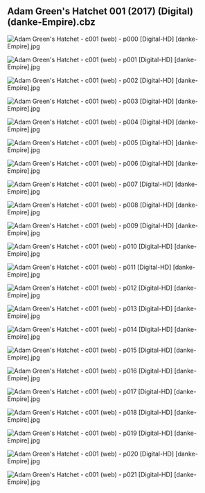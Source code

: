 ## Adam Green's Hatchet 001 (2017) (Digital) (danke-Empire).cbz

![Adam Green's Hatchet - c001 (web) - p000 [Digital-HD] [danke-Empire].jpg](https://wx1.sinaimg.cn/large/6a9fdecagy1fo5gfzerwhj21je2cw7wj.jpg)

![Adam Green's Hatchet - c001 (web) - p001 [Digital-HD] [danke-Empire].jpg](https://wx1.sinaimg.cn/large/6a9fdecagy1fo5gg6j1uej21j32cwu0x.jpg)

![Adam Green's Hatchet - c001 (web) - p002 [Digital-HD] [danke-Empire].jpg](https://wx1.sinaimg.cn/large/6a9fdecagy1fo5gggzkqxj21j92cwhdv.jpg)

![Adam Green's Hatchet - c001 (web) - p003 [Digital-HD] [danke-Empire].jpg](https://wx1.sinaimg.cn/large/6a9fdecagy1fo5ggp9zf4j21j92cwnpe.jpg)

![Adam Green's Hatchet - c001 (web) - p004 [Digital-HD] [danke-Empire].jpg](https://wx1.sinaimg.cn/large/6a9fdecagy1fo5ggzagx8j21j92cwnpe.jpg)

![Adam Green's Hatchet - c001 (web) - p005 [Digital-HD] [danke-Empire].jpg](https://wx1.sinaimg.cn/large/6a9fdecagy1fo5gh5gpifj21j92cwkjm.jpg)

![Adam Green's Hatchet - c001 (web) - p006 [Digital-HD] [danke-Empire].jpg](https://wx1.sinaimg.cn/large/6a9fdecagy1fo5ghf6cgcj21j92cwu0y.jpg)

![Adam Green's Hatchet - c001 (web) - p007 [Digital-HD] [danke-Empire].jpg](https://wx1.sinaimg.cn/large/6a9fdecagy1fo5ghsxi8jj21j92cwqv6.jpg)

![Adam Green's Hatchet - c001 (web) - p008 [Digital-HD] [danke-Empire].jpg](https://wx1.sinaimg.cn/large/6a9fdecagy1fo5gi8726sj21j92cwkjn.jpg)

![Adam Green's Hatchet - c001 (web) - p009 [Digital-HD] [danke-Empire].jpg](https://wx1.sinaimg.cn/large/6a9fdecagy1fo5gigtto2j21j92cwqv6.jpg)

![Adam Green's Hatchet - c001 (web) - p010 [Digital-HD] [danke-Empire].jpg](https://wx1.sinaimg.cn/large/6a9fdecagy1fo5giqluvwj21j92cwqv6.jpg)

![Adam Green's Hatchet - c001 (web) - p011 [Digital-HD] [danke-Empire].jpg](https://wx1.sinaimg.cn/large/6a9fdecagy1fo5gj25q8gj21j92cwhdu.jpg)

![Adam Green's Hatchet - c001 (web) - p012 [Digital-HD] [danke-Empire].jpg](https://wx1.sinaimg.cn/large/6a9fdecagy1fo5gjdmrfnj21j92cwkjm.jpg)

![Adam Green's Hatchet - c001 (web) - p013 [Digital-HD] [danke-Empire].jpg](https://wx1.sinaimg.cn/large/6a9fdecagy1fo5gjsahtgj21j92cw4qr.jpg)

![Adam Green's Hatchet - c001 (web) - p014 [Digital-HD] [danke-Empire].jpg](https://wx1.sinaimg.cn/large/6a9fdecagy1fo5gk6xgq7j21j92cwx6q.jpg)

![Adam Green's Hatchet - c001 (web) - p015 [Digital-HD] [danke-Empire].jpg](https://wx1.sinaimg.cn/large/6a9fdecagy1fo5gkosppzj21j92cw4qr.jpg)

![Adam Green's Hatchet - c001 (web) - p016 [Digital-HD] [danke-Empire].jpg](https://wx1.sinaimg.cn/large/6a9fdecagy1fo5gkyfau7j21j92cw4qr.jpg)

![Adam Green's Hatchet - c001 (web) - p017 [Digital-HD] [danke-Empire].jpg](https://wx1.sinaimg.cn/large/6a9fdecagy1fo5gl6vuxxj21j92cwe82.jpg)

![Adam Green's Hatchet - c001 (web) - p018 [Digital-HD] [danke-Empire].jpg](https://wx1.sinaimg.cn/large/6a9fdecagy1fo5glok6bcj21j92cwqv6.jpg)

![Adam Green's Hatchet - c001 (web) - p019 [Digital-HD] [danke-Empire].jpg](https://wx1.sinaimg.cn/large/6a9fdecagy1fo5glz93u8j21j92cw4qr.jpg)

![Adam Green's Hatchet - c001 (web) - p020 [Digital-HD] [danke-Empire].jpg](https://wx1.sinaimg.cn/large/6a9fdecagy1fo5gm6wnduj21j92cwhdv.jpg)

![Adam Green's Hatchet - c001 (web) - p021 [Digital-HD] [danke-Empire].jpg](https://wx1.sinaimg.cn/large/6a9fdecagy1fo5gml7dgaj21j92cwnpe.jpg)